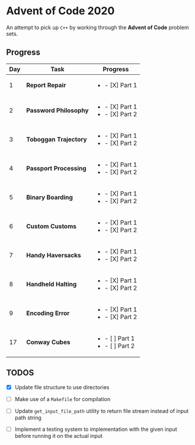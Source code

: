 # Advent of Code 2020

An attempt to pick up `C++` by working through the **Advent of Code** problem sets.

## Progress

| Day | Task                    | Progress                                             |
| --- | ----------------------- | ---------------------------------------------------- |
| 1   | **Report Repair**       | <ul><li>- [X] Part 1</li></ul>                       |
| 2   | **Password Philosophy** | <ul><li>- [X] Part 1</li><li> - [X] Part 2</li></ul> |
| 3   | **Toboggan Trajectory** | <ul><li>- [X] Part 1</li><li> - [X] Part 2</li></ul> |
| 4   | **Passport Processing** | <ul><li>- [X] Part 1</li><li> - [X] Part 2</li></ul> |
| 5   | **Binary Boarding**     | <ul><li>- [X] Part 1</li><li> - [X] Part 2</li></ul> |
| 6   | **Custom Customs**      | <ul><li>- [X] Part 1</li><li> - [X] Part 2</li></ul> |
| 7   | **Handy Haversacks**    | <ul><li>- [X] Part 1</li><li> - [X] Part 2</li></ul> |
| 8   | **Handheld Halting**    | <ul><li>- [X] Part 1</li><li> - [X] Part 2</li></ul> |
| 9   | **Encoding Error**      | <ul><li>- [X] Part 1</li><li> - [X] Part 2</li></ul> |
| 17  | **Conway Cubes**        | <ul><li>- [ ] Part 1</li><li> - [ ] Part 2</li></ul> |

## TODOS

- [X] Update file structure to use directories

- [ ] Make use of a `Makefile` for compilation

- [ ] Update `get_input_file_path` utility to return file stream instead of input path string

- [ ] Implement a testing system to implementation with the given input before running it on the actual input
